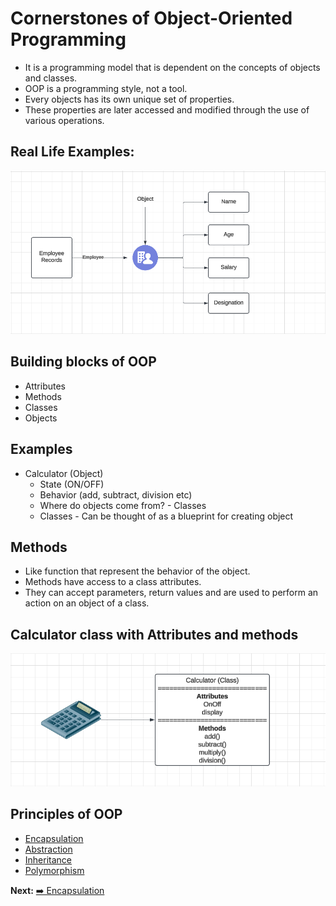 # Cornerstones of Object-Oriented Programming

* It is a programming model that is dependent on the concepts of objects and classes.
* OOP is a programming style, not a tool.
* Every objects has its own unique set of properties.
* These properties are later accessed and modified through the use of various operations.

## Real Life Examples:

<p align="center">
  <img src="Images/EmployeeObject.png" alt="EmployeeRecord" />
</p>


## Building blocks of OOP

* Attributes
* Methods
* Classes
* Objects

## Examples

* Calculator (Object)
    * State (ON/OFF)
    * Behavior (add, subtract, division etc)
    * Where do objects come from? - Classes
    * Classes - Can be thought of as a blueprint for creating object

## Methods

* Like function that represent the behavior of the object.
* Methods have access to a class attributes.
* They can accept parameters, return values and are used to perform an action on an object of a class.

## Calculator class with Attributes and methods

<p align="center">
  <img src="Images/Calculator.png" alt="EmployeeRecord" />
</p>

## Principles of OOP

* [Encapsulation](./encapsulation.md)
* [Abstraction](./abstraction.md)
* [Inheritance](./inheritance.md)
* [Polymorphism](./polymorphism.md)

**Next:** [➡️ Encapsulation](./encapsulation.md)